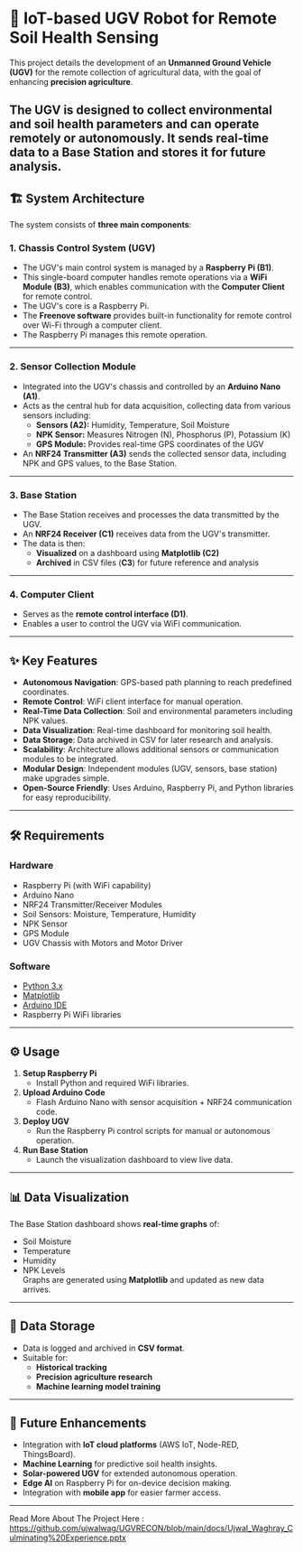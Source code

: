 # 🌱 IoT-based UGV Robot for Remote Soil Health Sensing
This project details the development of an **Unmanned Ground Vehicle (UGV)** for the remote collection of agricultural data, with the goal of enhancing **precision agriculture**.  

The UGV is designed to collect **environmental and soil health parameters** and can operate **remotely or autonomously**. It sends real-time data to a **Base Station** and stores it for future analysis.
---
## 🏗️ System Architecture
The system consists of **three main components**:
### 1. Chassis Control System (UGV)
- The UGV's main control system is managed by a **Raspberry Pi (B1)**.  
- This single-board computer handles remote operations via a **WiFi Module (B3)**, which enables communication with the **Computer Client** for remote control.  
- The UGV's core is a Raspberry Pi.  
- The **Freenove software** provides built-in functionality for remote control over Wi-Fi through a computer client.  
- The Raspberry Pi manages this remote operation.  
---
### 2. Sensor Collection Module
- Integrated into the UGV's chassis and controlled by an **Arduino Nano (A1)**.  
- Acts as the central hub for data acquisition, collecting data from various sensors including:  
  - **Sensors (A2):** Humidity, Temperature, Soil Moisture  
  - **NPK Sensor:** Measures Nitrogen (N), Phosphorus (P), Potassium (K)  
  - **GPS Module:** Provides real-time GPS coordinates of the UGV  
- An **NRF24 Transmitter (A3)** sends the collected sensor data, including NPK and GPS values, to the Base Station.  
---
### 3. Base Station
- The Base Station receives and processes the data transmitted by the UGV.  
- An **NRF24 Receiver (C1)** receives data from the UGV's transmitter.  
- The data is then:  
  - **Visualized** on a dashboard using **Matplotlib (C2)**  
  - **Archived** in CSV files (**C3**) for future reference and analysis  
---
### 4. Computer Client
- Serves as the **remote control interface (D1)**.  
- Enables a user to control the UGV via WiFi communication.  
---
## ✨ Key Features
- **Autonomous Navigation**: GPS-based path planning to reach predefined coordinates.  
- **Remote Control**: WiFi client interface for manual operation.  
- **Real-Time Data Collection**: Soil and environmental parameters including NPK values.  
- **Data Visualization**: Real-time dashboard for monitoring soil health.  
- **Data Storage**: Data archived in CSV for later research and analysis.  
- **Scalability**: Architecture allows additional sensors or communication modules to be integrated.  
- **Modular Design**: Independent modules (UGV, sensors, base station) make upgrades simple.  
- **Open-Source Friendly**: Uses Arduino, Raspberry Pi, and Python libraries for easy reproducibility.  
---
## 🛠️ Requirements
### Hardware
- Raspberry Pi (with WiFi capability)  
- Arduino Nano  
- NRF24 Transmitter/Receiver Modules  
- Soil Sensors: Moisture, Temperature, Humidity  
- NPK Sensor  
- GPS Module  
- UGV Chassis with Motors and Motor Driver  
### Software
- [Python 3.x](https://www.python.org/downloads/)  
- [Matplotlib](https://matplotlib.org/)  
- [Arduino IDE](https://www.arduino.cc/en/software)  
- Raspberry Pi WiFi libraries  
---
## ⚙️ Usage
1. **Setup Raspberry Pi**  
   - Install Python and required WiFi libraries.  
2. **Upload Arduino Code**  
   - Flash Arduino Nano with sensor acquisition + NRF24 communication code.  
3. **Deploy UGV**  
   - Run the Raspberry Pi control scripts for manual or autonomous operation.  
4. **Run Base Station**  
   - Launch the visualization dashboard to view live data.  
---
## 📊 Data Visualization
The Base Station dashboard shows **real-time graphs** of:  
- Soil Moisture  
- Temperature  
- Humidity  
- NPK Levels  
Graphs are generated using **Matplotlib** and updated as new data arrives.  
---
## 💾 Data Storage
- Data is logged and archived in **CSV format**.  
- Suitable for:  
  - **Historical tracking**  
  - **Precision agriculture research**  
  - **Machine learning model training**  
---
## 🔮 Future Enhancements
- Integration with **IoT cloud platforms** (AWS IoT, Node-RED, ThingsBoard).  
- **Machine Learning** for predictive soil health insights.  
- **Solar-powered UGV** for extended autonomous operation.  
- **Edge AI** on Raspberry Pi for on-device decision making.  
- Integration with **mobile app** for easier farmer access.  
---
Read More About The Project Here : https://github.com/ujwalwag/UGVRECON/blob/main/docs/Ujwal_Waghray_Culminating%20Experience.pptx
```


